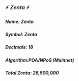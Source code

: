 ### :zap: *Zenta* :zap:

#####                                *Name: Zenta* 
#####                               *Symbol: Zenta* 
#####                             *Decimals: 18*
#####                            *Algorithm:POA/NPoS* (Mainnet)
#####                         *Total Zenta: 26,500,000*
